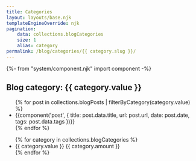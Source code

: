 ```yaml
---
title: Categories
layout: layouts/base.njk
templateEngineOverride: njk
pagination:
    data: collections.blogCategories
    size: 1
    alias: category
permalink: /blog/categories/{{ category.slug }}/
---
```


{%- from "system/component.njk" import component -%}

<h2>Blog category: {{ category.value }}</h2>

<section class="w-full grid grid-cols-1 sm:grid-cols-2 gap-4">

<ul class="flex flex-col gap-4">
{% for post in collections.blogPosts | filterByCategory(category.value) %}
    <li>
        {{component('post', {
            title: post.data.title,
            url: post.url,
            date: post.date,
            tags: post.data.tags
        })}}
    </li>
{% endfor %}
</ul>

<ul class="flex flex-col gap-4">
{% for category in collections.blogCategories %}
    <li class="card">{{ category.value }} {{ category.amount }}</li>
{% endfor %}
</ul>

</section>